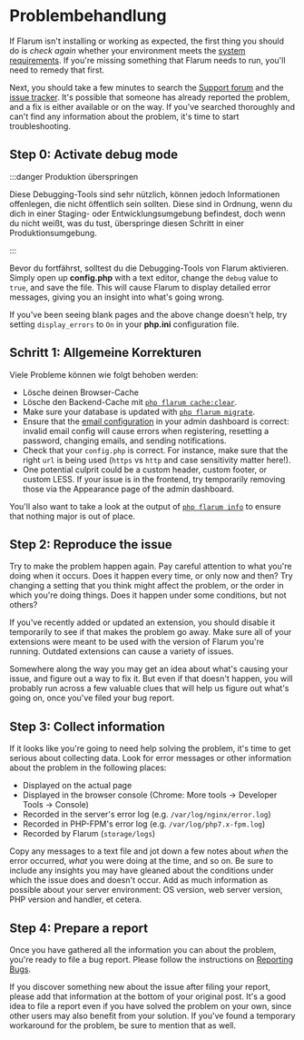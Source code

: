 # Problembehandlung

If Flarum isn't installing or working as expected, the first thing you should do is _check again_ whether your environment meets the [system requirements](install.md#server-requirements). If you're missing something that Flarum needs to run, you'll need to remedy that first.

Next, you should take a few minutes to search the [Support forum](https://discuss.flarum.org/t/support) and the [issue tracker](https://github.com/flarum/core/issues). It's possible that someone has already reported the problem, and a fix is either available or on the way. If you've searched thoroughly and can't find any information about the problem, it's time to start troubleshooting.

## Step 0: Activate debug mode

:::danger Produktion überspringen

Diese Debugging-Tools sind sehr nützlich, können jedoch Informationen offenlegen, die nicht öffentlich sein sollten.
Diese sind in Ordnung, wenn du dich in einer Staging- oder Entwicklungsumgebung befindest, doch wenn du nicht weißt, was du tust, überspringe diesen Schritt in einer Produktionsumgebung.

:::

Bevor du fortfährst, solltest du die Debugging-Tools von Flarum aktivieren. Simply open up **config.php** with a text editor, change the `debug` value to `true`, and save the file. This will cause Flarum to display detailed error messages, giving you an insight into what's going wrong.

If you've been seeing blank pages and the above change doesn't help, try setting `display_errors` to `On` in your **php.ini** configuration file.

## Schritt 1: Allgemeine Korrekturen

Viele Probleme können wie folgt behoben werden:

- Lösche deinen Browser-Cache
- Lösche den Backend-Cache mit [`php flarum cache:clear`](console.md).
- Make sure your database is updated with [`php flarum migrate`](console.md).
- Ensure that the [email configuration](mail.md) in your admin dashboard is correct: invalid email config will cause errors when registering, resetting a password, changing emails, and sending notifications.
- Check that your `config.php` is correct. For instance, make sure that the right `url` is being used (`https` vs `http` and case sensitivity matter here!).
- One potential culprit could be a custom header, custom footer, or custom LESS. If your issue is in the frontend, try temporarily removing those via the Appearance page of the admin dashboard.

You'll also want to take a look at the output of [`php flarum info`](console.md) to ensure that nothing major is out of place.

## Step 2: Reproduce the issue

Try to make the problem happen again. Pay careful attention to what you're doing when it occurs. Does it happen every time, or only now and then? Try changing a setting that you think might affect the problem, or the order in which you're doing things. Does it happen under some conditions, but not others?

If you've recently added or updated an extension, you should disable it temporarily to see if that makes the problem go away. Make sure all of your extensions were meant to be used with the version of Flarum you're running. Outdated extensions can cause a variety of issues.

Somewhere along the way you may get an idea about what's causing your issue, and figure out a way to fix it. But even if that doesn't happen, you will probably run across a few valuable clues that will help us figure out what's going on, once you've filed your bug report.

## Step 3: Collect information

If it looks like you're going to need help solving the problem, it's time to get serious about collecting data. Look for error messages or other information about the problem in the following places:

- Displayed on the actual page
- Displayed in the browser console (Chrome: More tools -> Developer Tools -> Console)
- Recorded in the server's error log (e.g. `/var/log/nginx/error.log`)
- Recorded in PHP-FPM's error log (e.g. `/var/log/php7.x-fpm.log`)
- Recorded by Flarum (`storage/logs`)

Copy any messages to a text file and jot down a few notes about _when_ the error occurred, _what_ you were doing at the time, and so on. Be sure to include any insights you may have gleaned about the conditions under which the issue does and doesn't occur. Add as much information as possible about your server environment: OS version, web server version, PHP version and handler, et cetera.

## Step 4: Prepare a report

Once you have gathered all the information you can about the problem, you're ready to file a bug report. Please follow the instructions on [Reporting Bugs](bugs.md).

If you discover something new about the issue after filing your report, please add that information at the bottom of your original post. It's a good idea to file a report even if you have solved the problem on your own, since other users may also benefit from your solution. If you've found a temporary workaround for the problem, be sure to mention that as well.
